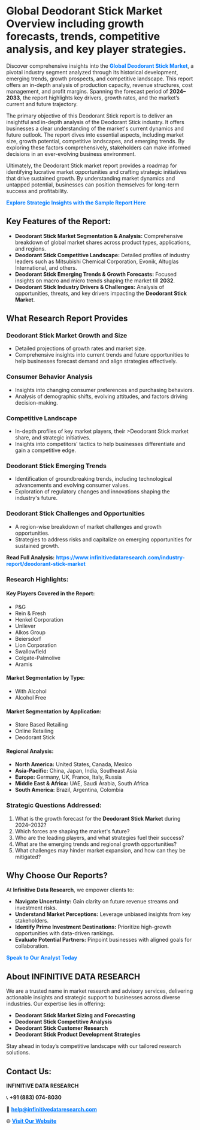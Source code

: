 <h1>Global Deodorant Stick Market Overview including growth forecasts, trends, competitive analysis, and key player strategies.</h1>
<p>
Discover comprehensive insights into the 
<a href="https://www.infinitivedataresearch.com/industry-report/deodorant-stick-market" rel="dofollow" style="color: #007BFF; text-decoration: none;"><strong>Global Deodorant Stick Market</strong></a>, a pivotal industry segment analyzed through its historical development, emerging trends, growth prospects, and competitive landscape. This report offers an in-depth analysis of production capacity, revenue structures, cost management, and profit margins. Spanning the forecast period of <strong>2024–2033</strong>, the report highlights key drivers, growth rates, and the market’s current and future trajectory.
</p>
<p>
The primary objective of this Deodorant Stick report is to deliver an insightful and in-depth analysis of the Deodorant Stick industry. It offers businesses a clear understanding of the market's current dynamics and future outlook. The report dives into essential aspects, including market size, growth potential, competitive landscapes, and emerging trends. By exploring these factors comprehensively, stakeholders can make informed decisions in an ever-evolving business environment.
</p>
<p>
Ultimately, the Deodorant Stick market report provides a roadmap for identifying lucrative market opportunities and crafting strategic initiatives that drive sustained growth. By understanding market dynamics and untapped potential, businesses can position themselves for long-term success and profitability.
</p>
<p>
<a href="https://www.infinitivedataresearch.com/request-sample/reportId=111586" style="color: #007BFF; text-decoration: none;"><strong>Explore Strategic Insights with the Sample Report Here</strong></a>
</p>

<h2>Key Features of the Report:</h2>
<ul>
<li><strong>Deodorant Stick Market Segmentation & Analysis:</strong> Comprehensive breakdown of global market shares across product types, applications, and regions.</li>
<li><strong>Deodorant Stick Competitive Landscape:</strong> Detailed profiles of industry leaders such as Mitsubishi Chemical Corporation, Evonik, Altuglas International, and others.</li>
<li><strong>Deodorant Stick Emerging Trends & Growth Forecasts:</strong> Focused insights on macro and micro trends shaping the market till <strong>2032</strong>.</li>
<li><strong>Deodorant Stick Industry Drivers & Challenges:</strong> Analysis of opportunities, threats, and key drivers impacting the <strong>Deodorant Stick Market</strong>.</li>
</ul>

<h2>What Research Report Provides</h2>
<h3>Deodorant Stick Market Growth and Size</h3>
<ul>
<li>Detailed projections of growth rates and market size.</li>
<li>Comprehensive insights into current trends and future opportunities to help businesses forecast demand and align strategies effectively.</li>
</ul>

<h3>Consumer Behavior Analysis</h3>
<ul>
<li>Insights into changing consumer preferences and purchasing behaviors.</li>
<li>Analysis of demographic shifts, evolving attitudes, and factors driving decision-making.</li>
</ul>

<h3>Competitive Landscape</h3>
<ul>
<li>In-depth profiles of key market players, their >Deodorant Stick market share, and strategic initiatives.</li>
<li>Insights into competitors' tactics to help businesses differentiate and gain a competitive edge.</li>
</ul>

<h3>Deodorant Stick Emerging Trends</h3>
<ul>
<li>Identification of groundbreaking trends, including technological advancements and evolving consumer values.</li>
<li>Exploration of regulatory changes and innovations shaping the industry's future.</li>
</ul>

<h3>Deodorant Stick Challenges and Opportunities</h3>
<ul>
<li>A region-wise breakdown of market challenges and growth opportunities.</li>
<li>Strategies to address risks and capitalize on emerging opportunities for sustained growth.</li>
</ul>
<p><strong>Read Full Analysis:</strong> <a href="https://www.infinitivedataresearch.com/industry-report/deodorant-stick-market" rel="dofollow" style="color: #007BFF; text-decoration: none;"><strong>https://www.infinitivedataresearch.com/industry-report/deodorant-stick-market</strong></a></p>
<h3>Research Highlights:</h3>
<h4>Key Players Covered in the Report:</h4>
<ul><li>P&amp;G</li><li>Rein &amp; Fresh</li><li>Henkel Corporation</li><li>Unilever</li><li>Alkos Group</li><li>Beiersdorf</li><li>Lion Corporation</li><li>Swallowfield</li><li>Colgate-Palmolive</li><li>Aramis</li></ul>
<h4>Market Segmentation by Type:</h4>
<ul><li>With Alcohol</li><li>Alcohol Free</li></ul>
<h4>Market Segmentation by Application:</h4>
<ul><li>Store Based Retailing</li><li>Online Retailing</li><li>Deodorant Stick</li></ul>

<h4>Regional Analysis:</h4>
<ul>
<li><strong>North America:</strong> United States, Canada, Mexico</li>
<li><strong>Asia-Pacific:</strong> China, Japan, India, Southeast Asia</li>
<li><strong>Europe:</strong> Germany, UK, France, Italy, Russia</li>
<li><strong>Middle East & Africa:</strong> UAE, Saudi Arabia, South Africa</li>
<li><strong>South America:</strong> Brazil, Argentina, Colombia</li>
</ul>

<h3>Strategic Questions Addressed:</h3>
<ol>
<li>What is the growth forecast for the <strong>Deodorant Stick Market</strong> during 2024–2032?</li>
<li>Which forces are shaping the market's future?</li>
<li>Who are the leading players, and what strategies fuel their success?</li>
<li>What are the emerging trends and regional growth opportunities?</li>
<li>What challenges may hinder market expansion, and how can they be mitigated?</li>
</ol>

<h2>Why Choose Our Reports?</h2>
<p>At <strong>Infinitive Data Research</strong>, we empower clients to:</p>
<ul>
<li><strong>Navigate Uncertainty:</strong> Gain clarity on future revenue streams and investment risks.</li>
<li><strong>Understand Market Perceptions:</strong> Leverage unbiased insights from key stakeholders.</li>
<li><strong>Identify Prime Investment Destinations:</strong> Prioritize high-growth opportunities with data-driven rankings.</li>
<li><strong>Evaluate Potential Partners:</strong> Pinpoint businesses with aligned goals for collaboration.</li>
</ul>
<p><a href="https://www.infinitivedataresearch.com/industry-report/deodorant-stick-market" rel="dofollow" style="color: #007BFF; text-decoration: none;"><strong>Speak to Our Analyst Today</strong></a></p>

<h2>About INFINITIVE DATA RESEARCH</h2>
<p>We are a trusted name in market research and advisory services, delivering actionable insights and strategic support to businesses across diverse industries. Our expertise lies in offering:</p>
<ul>
<li><strong>Deodorant Stick Market Sizing and Forecasting</strong></li>
<li><strong>Deodorant Stick Competitive Analysis</strong></li>
<li><strong>Deodorant Stick Customer Research</strong></li>
<li><strong>Deodorant Stick Product Development Strategies</strong></li>
</ul>
<p>Stay ahead in today’s competitive landscape with our tailored research solutions.</p>

<h2>Contact Us:</h2>
<p><strong>INFINITIVE DATA RESEARCH</strong></p>
<p>📞 <strong>+91 (883) 074-8030</strong></p>
<p>📧 <strong><a href="mailto:help@infinitivedataresearch.com" style="color: #007BFF;">help@infinitivedataresearch.com</a></strong></p>
<p>🌐 <strong><a href="https://www.infinitivedataresearch.com" rel="dofollow" style="color: #007BFF;">Visit Our Website</a></strong></p>